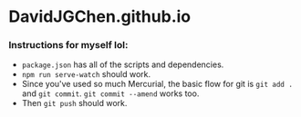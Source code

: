 # DavidJGChen.github.io

### Instructions for myself lol:

- `package.json` has all of the scripts and dependencies.
- `npm run serve-watch` should work.
- Since you've used so much Mercurial, the basic flow for git is `git add .` and `git commit`. `git commit --amend` works too.
- Then `git push` should work.
